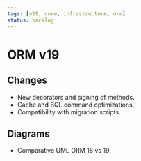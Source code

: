 ```yaml
---
tags: [v19, core, infrastructure, orm]
status: backlog
---
```

# ORM v19

## Changes
- New decorators and signing of methods.
- Cache and SQL command optimizations.
- Compatibility with migration scripts.

## Diagrams
- Comparative UML ORM 18 vs 19.





